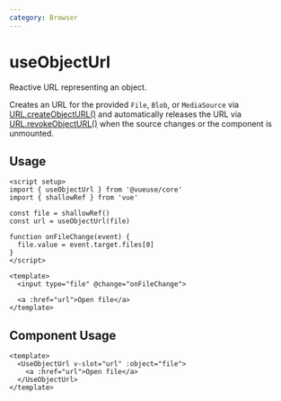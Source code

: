 ```yaml
---
category: Browser
---
```


# useObjectUrl

Reactive URL representing an object.

Creates an URL for the provided `File`, `Blob`, or `MediaSource` via [URL.createObjectURL()](https://developer.mozilla.org/en-US/docs/Web/API/URL/createObjectURL) and automatically releases the URL via [URL.revokeObjectURL()](https://developer.mozilla.org/en-US/docs/Web/API/URL/revokeObjectURL) when the source changes or the component is unmounted.

## Usage

```vue
<script setup>
import { useObjectUrl } from '@vueuse/core'
import { shallowRef } from 'vue'

const file = shallowRef()
const url = useObjectUrl(file)

function onFileChange(event) {
  file.value = event.target.files[0]
}
</script>

<template>
  <input type="file" @change="onFileChange">

  <a :href="url">Open file</a>
</template>
```

## Component Usage

```vue
<template>
  <UseObjectUrl v-slot="url" :object="file">
    <a :href="url">Open file</a>
  </UseObjectUrl>
</template>
```
